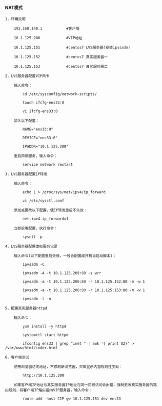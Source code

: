
#### NAT模式

	1，环境说明
	
		192.168.140.1			#客户端
		
		10.1.125.200			#VIP地址
		
		10.1.125.151			#centos7 LVS服务器(安装ipvsadm)
		
		10.1.125.152			#centos7 真实服务器一
		
		10.1.125.153			#centos7 真实服务器二
	
	2，LVS服务器配置VIP网卡
	
		输入命令：
		
			cd /etc/sysconfig/network-scripts/
			
			touch ifcfg-ens33:0
			
			vi ifcfg-ens33:0
		
		加入以下配置：
		
			NAME="ens33:0"
			
			DEVICE="ens33:0"
			
			IPADDR="10.1.125.200"
		
		重启网络服务，输入命令：
		
			service network restart
	
	3，LVS服务器配置IP转发
	
		输入命令：
		
			echo 1 > /proc/sys/net/ipv4/ip_forward
			
			vi /etc/sysctl.conf
		
		添加或更改以下配置，使IP转发重启不失效：
		
			net.ipv4.ip_forward=1
		
		立即启用配置，执行命令：
		
			sysctl -p
	
	4，LVS服务器配置虚拟服务记录
	
		输入命令(以下配置重启失效，一般会配置成开机自启动脚本)：
			
			ipvsadm -C
			
			ipvsadm -A -t 10.1.125.200:80 -s wrr
			
			ipvsadm -a -t 10.1.125.200:80 -r 10.1.125.152:80 -m -w 1
			
			ipvsadm -a -t 10.1.125.200:80 -r 10.1.125.153:80 -m -w 1
			
			ipvsadm -l -n
	
	5，配置真实服务器httpd
	
		输入命令：
		
			yum install -y httpd
			
			systemctl start httpd
			
			ifconfig ens33 | grep "inet " | awk '{ print $2}' > /var/www/html/index.html
		
	6，客户端测试
		
		使用浏览器访问地址，不停刷新浏览器，页面显示内容规则性变动：
		
			http://10.1.125.200
		
		如果客户端IP地址与真实服务器IP地址在同一网段访问会出错，强制更改真实服务器的路由规则，将客户端IP路由指向VIP服务器，输入命令：
			
			route add -host CIP gw 10.1.125.151 dev ens33


